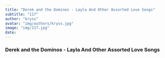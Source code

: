 ```yaml
---
title: "Derek and the Dominos - Layla And Other Assorted Love Songs"
subtitle: "117"
author: "kryss"
avatar: "img/authors/kryss.jpg"
image: "img/117.jpg"
date:
---
```


### Derek and the Dominos - Layla And Other Assorted Love Songs
